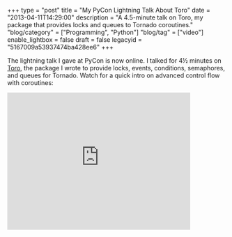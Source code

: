 +++
type = "post"
title = "My PyCon Lightning Talk About Toro"
date = "2013-04-11T14:29:00"
description = "A 4.5-minute talk on Toro, my package that provides locks and queues to Tornado coroutines."
"blog/category" = ["Programming", "Python"]
"blog/tag" = ["video"]
enable_lightbox = false
draft = false
legacyid = "5167009a53937474ba428ee6"
+++

<p>The lightning talk I gave at PyCon is now online. I talked for 4&#189; minutes on <a href="http://toro.readthedocs.org/en/stable/">Toro</a>, the package I wrote to provide locks, events, conditions, semaphores, and queues for Tornado. Watch for a quick intro on advanced control flow with coroutines:</p>
<iframe width="420" height="315" src="http://www.youtube.com/embed/pYZNLOKEE5I?rel=0" frameborder="0" allowfullscreen></iframe>
    